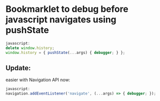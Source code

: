 # Bookmarklet to debug before javascript navigates using pushState

```js
javascript:
delete window.history;
window.history = { pushState(...args) { debugger; } };
```

## Update:

easier with Navigation API now:

```js
javascript:
navigation.addEventListener('navigate', (...args) => { debugger; });
```
